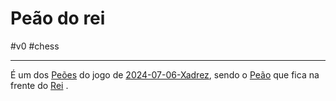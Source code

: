 # Peão do rei 
#v0 #chess 

---
É um dos [Peões](_insight/Peões.md) do jogo de [2024-07-06-Xadrez](api/2024/07/06/2024-07-06-Xadrez.md), sendo o [Peão](_insight/Peão.md) que fica na frente do [Rei](_insight/Rei.md) .